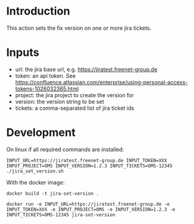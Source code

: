 # Introduction

This action sets the fix version on one or more jira tickets.

# Inputs

* url: the jira base url, e.g. https://jiratest.freenet-group.de
* token: an api token. See https://confluence.atlassian.com/enterprise/using-personal-access-tokens-1026032365.html
* project: the jira project to create the version for
* version: the version string to be set
* tickets: a comma-separated list of jira ticket ids

# Development

On linux if all required commands are installed:
```shell
INPUT_URL=https://jiratest.freenet-group.de INPUT_TOKEN=XXX INPUT_PROJECT=OMS INPUT_VERSION=1.2.3 INPUT_TICKETS=OMS-12345 ./jira_set_version.sh
```

With the docker image:
```shell
docker build -t jira-set-version .
```
```shell
docker run -e INPUT_URL=https://jiratest.freenet-group.de -e INPUT_TOKEN=XXX -e INPUT_PROJECT=OMS -e INPUT_VERSION=1.2.3 -e INPUT_TICKETS=OMS-12345 jira-set-version
```
